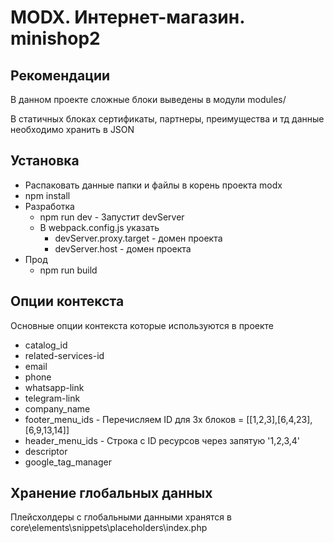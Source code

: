 # MODX. Интернет-магазин. minishop2

## Рекомендации

В данном проекте сложные блоки выведены в модули modules/

В статичных блоках сертификаты, партнеры, преимущества и тд данные необходимо хранить в JSON

## Установка

- Распаковать данные папки и файлы в корень проекта modx
- npm install
- Разработка
  - npm run dev - Запустит devServer
  - В webpack.config.js указать
    - devServer.proxy.target - домен проекта
    - devServer.host - домен проекта
- Прод
  - npm run build

## Опции контекста

Основные опции контекста которые используются в проекте

- catalog_id
- related-services-id
- email
- phone
- whatsapp-link
- telegram-link
- company_name
- footer_menu_ids - Перечисляем ID для 3х блоков = [[1,2,3],[6,4,23],[6,9,13,14]]
- header_menu_ids - Строка с ID ресурсов через запятую '1,2,3,4'
- descriptor
- google_tag_manager

## Хранение глобальных данных

Плейсхолдеры с глобальными данными хранятся в core\elements\snippets\placeholders\index.php
